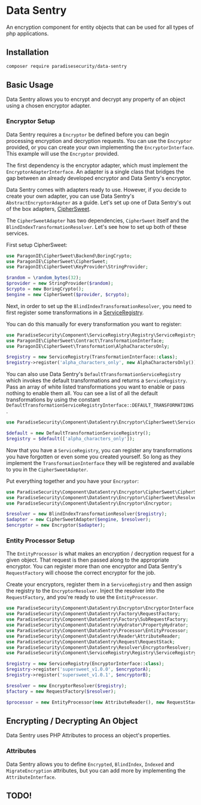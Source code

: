 # Data Sentry

An encryption component for entity objects that can be used for all types of php applications.

## Installation

```bash
composer require paradisesecurity/data-sentry
```

## Basic Usage

Data Sentry allows you to encrypt and decrypt any property of an object using a chosen encryptor adapter.

### Encryptor Setup

Data Sentry requires a `Encryptor` be defined before you can begin processing encryption and decryption requests. You can use the `Encryptor` provided, or you can create your own implementing the `EncryptorInterface`. This example will use the `Encryptor` provided.

The first dependency is the encryptor adapter, which must implement the `EncryptorAdapterInterface`. An adapter is a single class that bridges the gap between an already developed encryptor and Data Sentry's encryptor.

Data Sentry comes with adapters ready to use. However, if you decide to create your own adapter, you can use Data Sentry's `AbstractEncryptorAdapter` as a guide. Let's set up one of Data Sentry's out of the box adapters, [CipherSweet](https://github.com/paragonie/ciphersweet).

The `CipherSweetAdapter` has two dependencies, `CipherSweet` itself and the `BlindIndexTransformationResolver`. Let's see how to set up both of these services.

First setup CipherSweet:

```php
use ParagonIE\CipherSweet\Backend\BoringCrypto;
use ParagonIE\CipherSweet\CipherSweet;
use ParagonIE\CipherSweet\KeyProvider\StringProvider;

$random = \random_bytes(32);
$provider = new StringProvider($random);
$crypto = new BoringCrypto();
$engine = new CipherSweet($provider, $crypto);
```

Next, in order to set up the `BlindIndexTransformationResolver`, you need to first register some transformations in a [ServiceRegistry](https://github.com/paradisesecurity/service-registry).

You can do this manually for every transformation you want to register:

```php
use ParadiseSecurity\Component\ServiceRegistry\Registry\ServiceRegistry;
use ParagonIE\CipherSweet\Contract\TransformationInterface;
use ParagonIE\CipherSweet\Transformation\AlphaCharactersOnly;

$registry = new ServiceRegistry(TransformationInterface::class);
$registry->register('alpha_characters_only', new AlphaCharactersOnly());
```

You can also use Data Sentry's `DefaultTransformationServiceRegistry` which invokes the default transformations and returns a `ServiceRegistry`. Pass an array of white listed transformations you want to enable or pass nothing to enable them all. You can see a list of all the default transformations by using the constant `DefaultTransformationServiceRegistryInterface::DEFAULT_TRANSFORMATIONS`.

```php
use ParadiseSecurity\Component\DataSentry\Encryptor\CipherSweet\ServiceRegistry\DefaultTransformationServiceRegistry;

$default = new DefaultTransformationServiceRegistry();
$registry = $default(['alpha_characters_only']);
```

Now that you have a `ServiceRegistry`, you can register any transformations you have forgotten or even some you created yourself. So long as they implement the `TransformationInterface` they will be registered and available to you in the `CipherSweetAdapter`.

Put everything together and you have your `Encryptor`:

```php
use ParadiseSecurity\Component\DataSentry\Encryptor\CipherSweet\CipherSweetAdapter;
use ParadiseSecurity\Component\DataSentry\Encryptor\CipherSweet\Resolver\BlindIndexTransformationResolver;
use ParadiseSecurity\Component\DataSentry\Encryptor\Encryptor;

$resolver = new BlindIndexTransformationResolver($registry);
$adapter = new CipherSweetAdapter($engine, $resolver);
$encryptor = new Encryptor($adapter);
```

### Entity Processor Setup

The `EntityProcessor` is what makes an encryption / decryption request for a given object. That request is then passed along to the appropriate encryptor. You can register more than one encryptor and Data Sentry's `RequestFactory` will choose the correct encryptor for the job.

Create your encryptors, register them in a `ServiceRegistry` and then assign the registry to the `EncryptorResolver`. Inject the resolver into the `RequestFactory`, and you're ready to use the `EntityProcessor`.

```php
use ParadiseSecurity\Component\DataSentry\Encryptor\EncryptorInterface;
use ParadiseSecurity\Component\DataSentry\Factory\RequestFactory;
use ParadiseSecurity\Component\DataSentry\Factory\SubRequestFactory;
use ParadiseSecurity\Component\DataSentry\Hydrator\PropertyHydrator;
use ParadiseSecurity\Component\DataSentry\Processor\EntityProcessor;
use ParadiseSecurity\Component\DataSentry\Reader\AttributeReader;
use ParadiseSecurity\Component\DataSentry\Request\RequestStack;
use ParadiseSecurity\Component\DataSentry\Resolver\EncryptorResolver;
use ParadiseSecurity\Component\ServiceRegistry\Registry\ServiceRegistry;

$registry = new ServiceRegistry(EncryptorInterface::class);
$registry->register('supersweet_v1.0.0', $encryptorA);
$registry->register('supersweet_v1.0.1', $encryptorB);

$resolver = new EncryptorResolver($registry);
$factory = new RequestFactory($resolver);

$processor = new EntityProcessor(new AttributeReader(), new RequestStack(), $factory, new SubRequestFactory(), new PropertyHydrator());
```

## Encrypting / Decrypting An Object

Data Sentry uses PHP Attributes to process an object's properties.

### Attributes

Data Sentry allows you to define `Encrypted`, `BlindIndex`, `Indexed` and `MigrateEncryption` attributes, but you can add more by implementing the `AttributeInterface`.

## TODO!